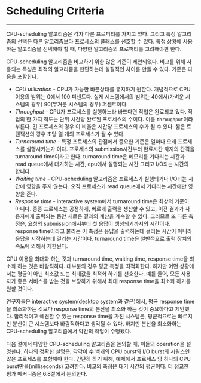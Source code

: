 # Scheduling Criteria
---

CPU-scheduling 알고리즘은 각자 다른 프로퍼티를 가지고 있다. 그리고 특정 알고리즘의 선택은 다른 알고리즘보다 프로세스의 클래스를 선호할 수 있다. 특정 상황에 사용하는 알고리즘을 선택해야 할 때, 다양한 알고리즘의 프로퍼티를 고려해야만 한다.

CPU-scheduling 알고리즘을 비교하기 위한 많은 기준이 제안되었다. 비교를 위해 사용되는 특성은 최적의 알고리즘을 판단하는데 실질적인 차이를 만들 수 있다. 기준은 다음을 포함한다.

* *CPU utilization* - CPU가 가능한 바쁜상태를 유지하기 원한다. 개념적으로 CPU 이용의 범위는 0에서 100 퍼센트다. 실제 시스템에서의 범위는 40에서(가벼운 시스템의 경우) 90(무거운 시스템의 경우) 퍼센트이다.
* *Throughput* - CPU가 프로세스를 실행하느라 바쁘다면 작업은 완료되고 있다. 작업의 한 가지 척도는 단위 시간당 완료된 프로세스의 수이다. 이를 `throughput`이라 부른다. 긴 프로세스의 경우 이 비율은 시간당 프로세스의 수가 될 수 있다. 짧은 트랜잭션의 경우 초당 열 개의 프로세스가 될 수 있다.
* *Turnaround time* - 특정 프로세스의 관점에서 중요한 기준은 얼마나 오래 프로세스를 실행시키는가 이다. 프로세스의 submission시간부터 완료시간 까지의 간격을 turnaround time이라고 한다. turnaround time은 메모리를 기다리는 시간과 read queue에서 대기하는 시간, cpu에서 실행되는 시간 그리고 I/O되는 시간의 합니다.
* *Waiting time* - CPU-scheduling 알고리즘은 프로세스가 실행되거나 I/O되는 시간에 영향을 주지 않는다. 오직 프로세스가 read queue에서 기다리는 시간에만 영향을 준다.
* *Response time* - interactive system에서 turnaround time은 최상의 기준이 아니다. 종종 프로세스는 공정하게, 빠르게 출력을 생산할 수 있고, 이전 결과가 사용자에게 출력되는 동안 새로운 결과의 계산을 계속할 수 있다. 그러므로 또 다른 측정은, 요청의 submission에서부터 첫 응답이 생성되기까지의 시간이다. response time이라고 불리는 이 측정은 응답을 출력하는데 걸리는 시간이 아니라 응답을 시작하는데 걸리는 시간이다. turnaround time은 일반적으로 출력 장치의 속도에 의해서 제한된다.

CPU 이용을 최대화 하는 것과 turnaround time, waiting time, response time을 최소화 하는 것은 바람직하다. 대부분의 경우 평균 측정을 최적화한다. 하지만 어떤 상황에서는 평균이 아닌 최소값 또는 최대값을 최적화 하기를 선호한다. 예를 들어, 모든 사용자가 좋은 서비스를 받는 것을 보장하기 위해서 최대 response time을 최소화 하기를 원할 것이다.

연구자들은 interactive system(desktop system과 같은)에서, 평균 response time을 최소화하는 것보다 response time의 분산을 최소화 하는 것이 중요하다고 제안했다. 합리적이고 예견할 수 있는 response time을 가진 시스템은, 평균적으로는 빠르지만 분산이 큰 시스템보다 바람직하다고 생각될 수 있다. 하지만 분산을 최소화하는 CPU-scheduling 알고리즘에서 약간의 작업이 수행됐다.

다음 절에서 다양한 CPU-scheduling 알고리즘을 논의할 때, 이들의 operation을 설명한다. 하나의 정확한 설명은, 각각이 수 백개의 CPU burst와 I/O burst의 시퀀스인 많은 프로세스를 포함해야 한다. 간단히 하기 위해, 예제에서 프로세스 당 하나의 CPU burst만을(milliseconds) 고려한다. 비교의 측정은 대기 시간의 평균이다. 더 정교한 평가 메커니즘은 6.8절에서 논의한다.
